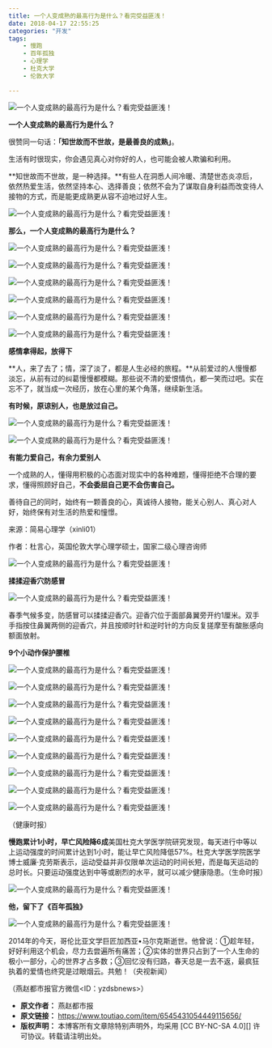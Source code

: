 ```yaml
---
title: 一个人变成熟的最高行为是什么？看完受益匪浅！
date: 2018-04-17 22:55:25
categories: "开发"
tags:
	- 慢跑
	- 百年孤独
	- 心理学
	- 杜克大学
	- 伦敦大学

---
```


![一个人变成熟的最高行为是什么？看完受益匪浅！][15239767615032e57a7e058]

**一个人变成熟的最高行为是什么？**

很赞同一句话：**「知世故而不世故，是最善良的成熟」**。

生活有时很现实，你会遇见真心对你好的人，也可能会被人欺骗和利用。

**知世故而不世故，是一种选择。**有些人在洞悉人间冷暖、清楚世态炎凉后，依然热爱生活，依然坚持本心、选择善良；依然不会为了谋取自身利益而改变待人接物的方式，而是能更成熟更从容不迫地过好人生。

![一个人变成熟的最高行为是什么？看完受益匪浅！][152397677310685a86fff73]

**那么，一个人变成熟的最高行为是什么？**

![一个人变成熟的最高行为是什么？看完受益匪浅！][1523976773388806336b526]

![一个人变成熟的最高行为是什么？看完受益匪浅！][15239767860798673202909]

![一个人变成熟的最高行为是什么？看完受益匪浅！][1523976786014facd5bcaa2]

![一个人变成熟的最高行为是什么？看完受益匪浅！][1523976786295056425c8cb]

![一个人变成熟的最高行为是什么？看完受益匪浅！][15239767860494c1b5036b1]

![一个人变成熟的最高行为是什么？看完受益匪浅！][15239767860090f0aaced8b]

**感情拿得起，放得下**

**人，来了去了；情，深了淡了，都是人生必经的旅程。**从前爱过的人慢慢都淡忘，从前有过的纠葛慢慢都模糊。那些说不清的爱恨情仇，都一笑而过吧。实在忘不了，就当成一次经历，放在心里的某个角落，继续新生活。

**有时候，原谅别人，也是放过自己。**

![一个人变成熟的最高行为是什么？看完受益匪浅！][1523976786044395188db8b]

![一个人变成熟的最高行为是什么？看完受益匪浅！][1523976786041951f867467]

**有能力爱自己，有余力爱别人**

一个成熟的人，懂得用积极的心态面对现实中的各种难题，懂得拒绝不合理的要求，懂得照顾好自己，**不会委屈自己更不会伤害自己。**

善待自己的同时，始终有一颗善良的心，真诚待人接物，能关心别人、真心对人好，始终保有对生活的热爱和憧憬。

来源：简易心理学（xinli01）

作者：杜言心，英国伦敦大学心理学硕士，国家二级心理咨询师

![一个人变成熟的最高行为是什么？看完受益匪浅！][1523976800711bd70ba7489]

**揉揉迎香穴防感冒**

![一个人变成熟的最高行为是什么？看完受益匪浅！][15239768334705746372e78]

春季气候多变，防感冒可以揉揉迎香穴。迎香穴位于面部鼻翼旁开约1厘米。双手手指按住鼻翼两侧的迎香穴，并且按顺时针和逆时针的方向反复搓摩至有酸胀感向额面放射。

**9个小动作保护腰椎**

![一个人变成熟的最高行为是什么？看完受益匪浅！][1523976833449c16b85efef]

![一个人变成熟的最高行为是什么？看完受益匪浅！][15239768334787e727fb7b9]

![一个人变成熟的最高行为是什么？看完受益匪浅！][1523976833494944c55d573]

![一个人变成熟的最高行为是什么？看完受益匪浅！][152397683361521b3537674]

![一个人变成熟的最高行为是什么？看完受益匪浅！][15239768335608911f0b5a8]

![一个人变成熟的最高行为是什么？看完受益匪浅！][152397683349015cda62a6c]

![一个人变成熟的最高行为是什么？看完受益匪浅！][152397683348265c9529562]

![一个人变成熟的最高行为是什么？看完受益匪浅！][152397683350533fa391139]

![一个人变成熟的最高行为是什么？看完受益匪浅！][15239768335655d5816228f]

（健康时报）

**慢跑累计1小时，早亡风险降6成**美国杜克大学医学院研究发现，每天进行中等以上运动强度的时间累计达到1小时，能让早亡风险降低57%。杜克大学医学院医学博士威廉·克劳斯表示，运动受益并非仅限单次运动的时间长短，而是每天运动的总时长。只要运动强度达到中等或剧烈的水平，就可以减少健康隐患。（生命时报）

![一个人变成熟的最高行为是什么？看完受益匪浅！][15239768563694cd38fad9d]

**他，留下了《百年孤独》**

![一个人变成熟的最高行为是什么？看完受益匪浅！][15239768716826bc3d37045]

2014年的今天，哥伦比亚文学巨匠加西亚•马尔克斯逝世。他曾说：①趁年轻，好好利用这个机会，尽力去尝遍所有痛苦；②实体的世界只占到了一个人生命的极小一部分，心的世界才占多数；③回忆没有归路，春天总是一去不返，最疯狂执着的爱情也终究是过眼烟云。共勉！（央视新闻）

（燕赵都市报官方微信<ID：yzdsbnews>）


[15239767615032e57a7e058]: http://p3.pstatp.com/large/pgc-image/15239767615032e57a7e058
[152397677310685a86fff73]: http://p3.pstatp.com/large/pgc-image/152397677310685a86fff73
[1523976773388806336b526]: http://p1.pstatp.com/large/pgc-image/1523976773388806336b526
[15239767860798673202909]: http://p9.pstatp.com/large/pgc-image/15239767860798673202909
[1523976786014facd5bcaa2]: http://p1.pstatp.com/large/pgc-image/1523976786014facd5bcaa2
[1523976786295056425c8cb]: http://p1.pstatp.com/large/pgc-image/1523976786295056425c8cb
[15239767860494c1b5036b1]: http://p9.pstatp.com/large/pgc-image/15239767860494c1b5036b1
[15239767860090f0aaced8b]: http://p1.pstatp.com/large/pgc-image/15239767860090f0aaced8b
[1523976786044395188db8b]: http://p1.pstatp.com/large/pgc-image/1523976786044395188db8b
[1523976786041951f867467]: http://p1.pstatp.com/large/pgc-image/1523976786041951f867467
[1523976800711bd70ba7489]: http://p3.pstatp.com/large/pgc-image/1523976800711bd70ba7489
[15239768334705746372e78]: http://p3.pstatp.com/large/pgc-image/15239768334705746372e78
[1523976833449c16b85efef]: http://p1.pstatp.com/large/pgc-image/1523976833449c16b85efef
[15239768334787e727fb7b9]: http://p9.pstatp.com/large/pgc-image/15239768334787e727fb7b9
[1523976833494944c55d573]: http://p3.pstatp.com/large/pgc-image/1523976833494944c55d573
[152397683361521b3537674]: http://p3.pstatp.com/large/pgc-image/152397683361521b3537674
[15239768335608911f0b5a8]: http://p3.pstatp.com/large/pgc-image/15239768335608911f0b5a8
[152397683349015cda62a6c]: http://p3.pstatp.com/large/pgc-image/152397683349015cda62a6c
[152397683348265c9529562]: http://p3.pstatp.com/large/pgc-image/152397683348265c9529562
[152397683350533fa391139]: http://p1.pstatp.com/large/pgc-image/152397683350533fa391139
[15239768335655d5816228f]: http://p1.pstatp.com/large/pgc-image/15239768335655d5816228f
[15239768563694cd38fad9d]: http://p9.pstatp.com/large/pgc-image/15239768563694cd38fad9d
[15239768716826bc3d37045]: http://p9.pstatp.com/large/pgc-image/15239768716826bc3d37045
 *  **原文作者：** 燕赵都市报
 *  **原文链接：** https://www.toutiao.com/item/6545431054449115656/
 *  **版权声明：** 本博客所有文章除特别声明外，均采用 [CC BY-NC-SA 4.0][] 许可协议。转载请注明出处。